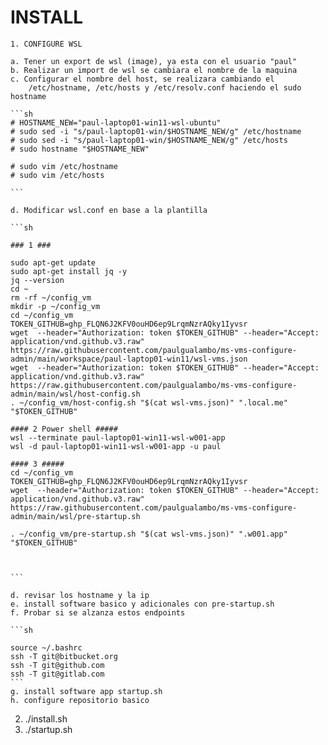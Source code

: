 # INSTALL

    1. CONFIGURE WSL

    a. Tener un export de wsl (image), ya esta con el usuario "paul"
    b. Realizar un import de wsl se cambiara el nombre de la maquina
    c. Configurar el nombre del host, se realizara cambiando el 
        /etc/hostname, /etc/hosts y /etc/resolv.conf haciendo el sudo hostname

    ```sh
    # HOSTNAME_NEW="paul-laptop01-win11-wsl-ubuntu"
    # sudo sed -i "s/paul-laptop01-win/$HOSTNAME_NEW/g" /etc/hostname
    # sudo sed -i "s/paul-laptop01-win/$HOSTNAME_NEW/g" /etc/hosts
    # sudo hostname "$HOSTNAME_NEW"

    # sudo vim /etc/hostname
    # sudo vim /etc/hosts
    
    ```

    d. Modificar wsl.conf en base a la plantilla

    ```sh

    ### 1 ###

    sudo apt-get update
    sudo apt-get install jq -y
    jq --version
    cd ~
    rm -rf ~/config_vm
    mkdir -p ~/config_vm
    cd ~/config_vm
    TOKEN_GITHUB=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
    wget  --header="Authorization: token $TOKEN_GITHUB" --header="Accept: application/vnd.github.v3.raw" https://raw.githubusercontent.com/paulgualambo/ms-vms-configure-admin/main/workspace/paul-laptop01-win11/wsl-vms.json    
    wget  --header="Authorization: token $TOKEN_GITHUB" --header="Accept: application/vnd.github.v3.raw" https://raw.githubusercontent.com/paulgualambo/ms-vms-configure-admin/main/wsl/host-config.sh    
    . ~/config_vm/host-config.sh "$(cat wsl-vms.json)" ".local.me" "$TOKEN_GITHUB"

    #### 2 Power shell #####
    wsl --terminate paul-laptop01-win11-wsl-w001-app
    wsl -d paul-laptop01-win11-wsl-w001-app -u paul

    #### 3 #####
    cd ~/config_vm
    TOKEN_GITHUB=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
    wget  --header="Authorization: token $TOKEN_GITHUB" --header="Accept: application/vnd.github.v3.raw" https://raw.githubusercontent.com/paulgualambo/ms-vms-configure-admin/main/wsl/pre-startup.sh

    . ~/config_vm/pre-startup.sh "$(cat wsl-vms.json)" ".w001.app" "$TOKEN_GITHUB"

    
    
    ```

    d. revisar los hostname y la ip 
    e. install software basico y adicionales con pre-startup.sh
    f. Probar si se alzanza estos endpoints

    ```sh

    source ~/.bashrc
    ssh -T git@bitbucket.org
    ssh -T git@github.com
    ssh -T git@gitlab.com
    ```
    g. install software app startup.sh
    h. configure repositorio basico

2. ./install.sh
3. ./startup.sh
